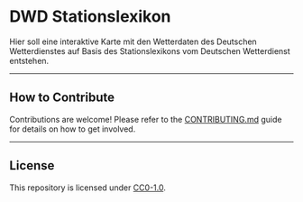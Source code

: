 # DWD Stationslexikon


Hier soll eine interaktive Karte mit den Wetterdaten des Deutschen Wetterdienstes auf Basis des Stationslexikons vom Deutschen Wetterdienst entstehen.



---


## How to Contribute

Contributions are welcome! Please refer to the [CONTRIBUTING.md](CONTRIBUTING.md) guide for details on how to get involved.


---


## License

This repository is licensed under [CC0-1.0](LICENSE).
